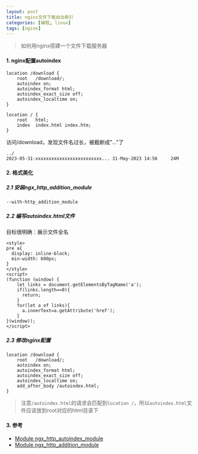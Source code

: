 ```yaml
---
layout: post
title: nginx文件下载自动索引
categories: [编程, linux]
tags: [nginx]
---
```


> 如何用nginx搭建一个文件下载服务器

#### 1. nginx配置autoindex

```
location /download {
    root   /download/;
    autoindex on;
    autoindex_format html;
    autoindex_exact_size off;
    autoindex_localtime on;
}

location / {
    root   html;
    index  index.html index.htm;
}
```


访问/download，发现文件名过长，被截断成"..."了

```
../
2023-05-31-xxxxxxxxxxxxxxxxxxxxxxxxx... 31-May-2023 14:56     24M
```

#### 2. 格式美化

##### 2.1 安装ngx_http_addition_module

```
--with-http_addition_module
```

##### 2.2 编写autoindex.html文件

目标很明确：展示文件全名

```
<style>
pre a{
  display: inline-block;
  min-width: 600px;
}
</style>
<script>
(function (window) {
    let links = document.getElementsByTagName('a');
    if(links.length==0){
      return;
    }
    for(let a of links){
      a.innerText=a.getAttribute('href');
    }
}(window));
</script>
```

##### 2.3 修改nginx配置
```
location /download {
    root   /download/;
    autoindex on;
    autoindex_format html;
    autoindex_exact_size off;
    autoindex_localtime on;
    add_after_body /autoindex.html;
}
```

> 注意`/autoindex.html`的请求会匹配到`location /`，所以`autoindex.html`文件应该放到root对应的html目录下


#### 3. 参考

* [Module ngx_http_autoindex_module](https://nginx.org/en/docs/http/ngx_http_autoindex_module.html#autoindex)
* [Module ngx_http_addition_module](https://nginx.org/en/docs/http/ngx_http_addition_module.html#add_after_body)
